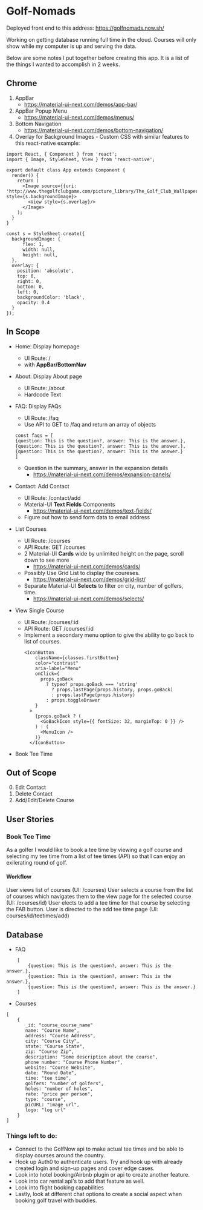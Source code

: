 # Golf-Nomads

Deployed front end to this address: https://golfnomads.now.sh/

Working on getting database running full time in the cloud. Courses will only show while my computer is up and serving the data. 

Below are some notes I put together before creating this app. It is a list of the things I wanted to accomplish in 2 weeks. 

## Chrome

1. AppBar
   * https://material-ui-next.com/demos/app-bar/
2. AppBar Popup Menu
   * https://material-ui-next.com/demos/menus/
3. Bottom Navigation
   * https://material-ui-next.com/demos/bottom-navigation/
4. Overlay for Background Images - Custom CSS with similar features to this
   react-native example:

```
import React, { Component } from 'react';
import { Image, StyleSheet, View } from 'react-native';

export default class App extends Component {
  render() {
    return (
      <Image source={{uri: 'http://www.thegolfclubgame.com/picture_library/The_Golf_Club_Wallpaper_02_1920x1080.jpg'}} style={s.backgroundImage}>
        <View style={s.overlay}/>
      </Image>
    );
  }
}

const s = StyleSheet.create({
  backgroundImage: {
      flex: 1,
      width: null,
      height: null,
  },
  overlay: {
    position: 'absolute',
    top: 0,
    right: 0,
    bottom: 0,
    left: 0,
    backgroundColor: 'black',
    opacity: 0.4
  }
});
```

## In Scope

* Home: Display homepage

  * UI Route: /
  * with **AppBar/BottomNav**

* About: Display About page

  * UI Route: /about
  * Hardcode Text

* FAQ: Display FAQs

  * UI Route: /faq
  * Use API to GET to /faq and return an array of objects


  ```
  const faqs = [
  {question: This is the question?, answer: This is the answer.},
  {question: This is the question?, answer: This is the answer.},
  {question: This is the question?, answer: This is the answer.}
  ]
  ```

  * Question in the summary, answer in the expansion details
    * https://material-ui-next.com/demos/expansion-panels/

* Contact: Add Contact

  * UI Route: /contact/add
  * Material-UI **Text Fields** Components
    * https://material-ui-next.com/demos/text-fields/
  * Figure out how to send form data to email address

* List Courses
  * UI Route: /courses
  * API Route: GET /courses
  * 2 Material-UI **Cards** wide by unlimited height on the page, scroll down to
    see more
    * https://material-ui-next.com/demos/cards/
  * Possibly Use Grid List to display the coureses.
    * https://material-ui-next.com/demos/grid-list/
  * Separate Material-UI **Selects** to filter on city, number of golfers, time.
    * https://material-ui-next.com/demos/selects/
* View Single Course
  * UI Route: /courses/:id
  * API Route: GET /courses/:id
  * Implement a secondary menu option to give the ability to go back to list of
    courses.
    ```
    <IconButton
        className={classes.firstButton}
        color="contrast"
        aria-label="Menu"
        onClick={
          props.goBack
            ? typeof props.goBack === 'string'
              ? props.lastPage(props.history, props.goBack)
              : props.lastPage(props.history)
            : props.toggleDrawer
        }
      >
        {props.goBack ? (
          <GoBackIcon style={{ fontSize: 32, marginTop: 0 }} />
        ) : (
          <MenuIcon />
        )}
      </IconButton>
    ```
* Book Tee Time

## Out of Scope

0. Edit Contact
1. Delete Contact
2. Add/Edit/Delete Course

## User Stories

### Book Tee Time

As a golfer I would like to book a tee time by viewing a golf course and
selecting my tee time from a list of tee times (API) so that I can enjoy an
exilerating round of golf.

#### Workflow

User views list of courses (UI: /courses) User selects a course from the list of
courses which navigates them to the view page for the selected course (UI:
/courses/id) User elects to add a tee time for that course by selecting the FAB
button. User is directed to the add tee time page (UI: courses/id/teetimes/add)

## Database

* FAQ

```
    [
        {question: This is the question?, answer: This is the answer.},
        {question: This is the question?, answer: This is the answer.},
        {question: This is the question?, answer: This is the answer.}
    ]
```

* Courses

```
[
    {
       _id: "course_course_name"
       name: "Course Name",
       address: "Course Address",
       city: "Course City",
       state: "Course State",
       zip: "Course Zip",
       description: "Some description about the course",
       phone number: "Course Phone Number",
       website: "Course Website",
       date: "Round Date",
       time: "tee time",
       golfers: "number of golfers",
       holes: "number of holes",
       rate: "price per person",
       type: "course",
       picURL: "image url",
       logo: "log url"
    }
]
```
### Things left to do:

- Connect to the GolfNow api to make actual tee times and be able to display courses around the country.
- Hook up Auth0 to authenticate users. Try and hook up with already created  login and sign-up pages and cover edge cases.
- Look into hotel booking/Airbnb plugin or api to create another feature. 
- Look into car rental api's to add that feature as well.
- Look into flight booking capabilities
- Lastly, look at different chat options to create a social aspect when booking golf travel with buddies.
